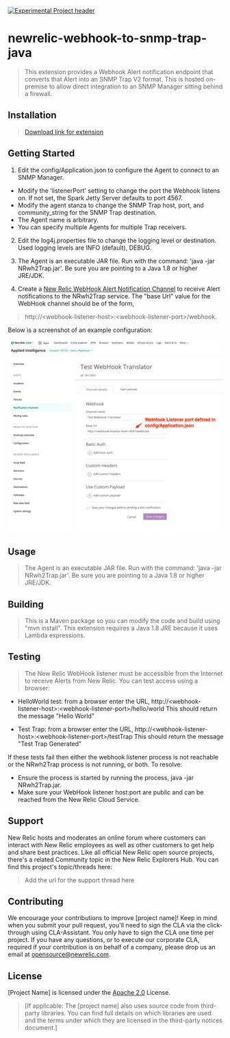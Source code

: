 [![Experimental Project header](https://github.com/newrelic/opensource-website/raw/master/src/images/categories/Experimental.png)](https://opensource.newrelic.com/oss-category/#experimental)

# newrelic-webhook-to-snmp-trap-java

>This extension provides a Webhook Alert notification endpoint that converts that Alert into an SNMP Trap V2 format. This is hosted on-premise to allow direct integration to an SNMP Manager sitting behind a firewall. 

## Installation

> [Download link for extension](https://github.com/ddarwin/newrelic-wh2trap-server.git)



## Getting Started
1. Edit the config/Application.json to configure the Agent to connect to an SNMP Manager.
  - Modify the 'listenerPort' setting to change the port the Webhook listens on. If not set, the Spark Jetty Server defaults to port 4567.
  - Modify the agent stanza to change the SNMP Trap host, port, and community_string for the SNMP Trap destination. 
  - The Agent name is arbitrary.
  - You can specify multiple Agents for multiple Trap receivers. 
2. Edit the log4j.properties file to change the logging level or destination. Used logging levels are INFO (default), DEBUG. 
3. The Agent is an executable JAR file. Run with the command: 'java -jar NRwh2Trap.jar'. Be sure you are pointing to a Java 1.8 or higher JRE/JDK.

4. Create a [New Relic WebHook Alert Notification Channel](https://docs.newrelic.com/docs/alerts-applied-intelligence/new-relic-alerts/alert-notifications/notification-channels-control-where-send-alerts) to receive Alert notifications to the NRwh2Trap service. The "base Url" value for the WebHook channel should be of the form,

> http://\<webhook-listener-host\>:\<webhook-listener-port\>/webhook.

Below is a screenshot of an example configuration: 

![New Relic WebHook Notification Channel definition](assets/images/webhook_notification_channel.jpg)

## Usage
> The Agent is an executable JAR file. Run with the command: 'java -jar NRwh2Trap.jar'. Be sure you are pointing to a Java 1.8 or higher JRE/JDK.


## Building

>This is a Maven package so you can modify the code and build using "mvn install". 
This extension requires a Java 1.8 JRE because it uses Lambda expressions. 

## Testing

>The New Relic WebHook listener must be accessible from the Internet to receive Alerts from New Relic. You can test access using a browser:

- HelloWorld test: from a browser enter the URL, http://\<webhook-listener-host\>:\<webhook-listener-port\>/hello/world
      This should return the message "Hello World"

- Test Trap: from a browser enter the URL, http://\<webhook-listener-host\>:\<webhook-listener-port\>/testTrap
      This should return the message "Test Trap Generated"
   
If these tests fail then either the webhook listener process is not reachable or the NRwh2Trap process is not running, or both. To resolve: 
   - Ensure the process is started by running the process, java -jar NRwh2Trap.jar.
   - Make sure your WebHook listener host:port are public and can be reached from the New Relic Cloud Service.

## Support

New Relic hosts and moderates an online forum where customers can interact with New Relic employees as well as other customers to get help and share best practices. Like all official New Relic open source projects, there's a related Community topic in the New Relic Explorers Hub. You can find this project's topic/threads here:

>Add the url for the support thread here

## Contributing
We encourage your contributions to improve [project name]! Keep in mind when you submit your pull request, you'll need to sign the CLA via the click-through using CLA-Assistant. You only have to sign the CLA one time per project.
If you have any questions, or to execute our corporate CLA, required if your contribution is on behalf of a company,  please drop us an email at opensource@newrelic.com.

## License
[Project Name] is licensed under the [Apache 2.0](http://apache.org/licenses/LICENSE-2.0.txt) License.
>[If applicable: The [project name] also uses source code from third-party libraries. You can find full details on which libraries are used and the terms under which they are licensed in the third-party notices document.]
